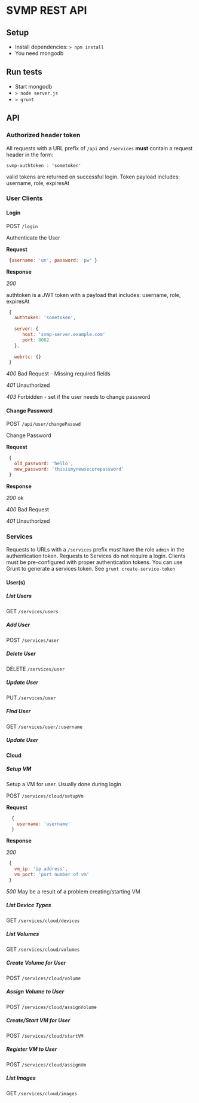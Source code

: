 
# SVMP REST API

## Setup

* Install dependencies: `> npm install` 
* You need mongodb

## Run tests

* Start mongodb
* `> node server.js`
* `> grunt`


## API

### Authorized header token

All requests with a URL prefix of `/api` and `/services` **must** contain a request header in the form:

`svmp-authtoken : 'sometoken'`

valid tokens are returned on successful login. Token payload includes: username, role, expiresAt

### User Clients
#### Login

POST `/login`

Authenticate the User

**Request**

```javascript
 {username: 'un', password: 'pw' }
```

**Response**


*200*

authtoken is a JWT token with a payload that includes: username, role, expiresAt

```javascript
 {
   authtoken: 'sometoken',
   
   server: {
      host: 'svmp-server.example.com'
      port: 8002
   },
   
   webrtc: {}
 }
```

*400* Bad Request - Missing required fields

*401* Unauthorized

*403* Forbidden - set if the user needs to change password

#### Change Password

POST `/api/user/changePasswd`

Change Password

**Request**

```javascript
 {
   old_password: 'hello',
   new_password: 'thisismynewsecurepassword'
 }
```

**Response**

*200*  ok

*400*  Bad Request

*401* Unauthorized


### Services

Requests to URLs with a `/services` prefix *must* have the role `admin` in the authentication token.  Requests to 
Services do not require a login.  Clients must be pre-configured with proper authentication tokens.
You can use Grunt to generate a services token. See `grunt create-service-token`

#### User(s)
##### List Users

GET `/services/users`

##### Add User

POST `/services/user`

##### Delete User

DELETE `/services/user`

##### Update User

PUT `/services/user`

##### Find User

GET `/services/user/:username`

##### Update User

#### Cloud
##### Setup VM

Setup a VM for user. Usually done during login

POST `/services/cloud/setupVm`

**Request**

```javascript
  {
    username: 'username'
  }
```

**Response**

*200*

```javascript
 {
   vm_ip: 'ip address',
   vm_port: 'port number of vm'
 }
```

*500*
  May be a result of a problem creating/starting VM
  
##### List Device Types

GET `/services/cloud/devices`

##### List Volumes

GET `/services/cloud/volumes`

##### Create Volume for User

POST `/services/cloud/volume`

##### Assign Volume to User

POST `/services/cloud/assignVolume`

##### Create/Start VM for User

POST `/services/cloud/startVM`

##### Register VM to User

POST `/services/cloud/assignVm`

##### List Images

GET `/services/cloud/images`






